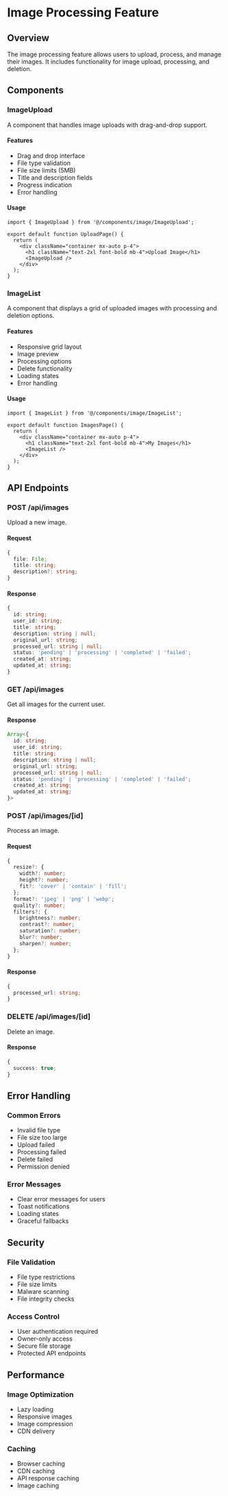 # Image Processing Feature

## Overview
The image processing feature allows users to upload, process, and manage their images. It includes functionality for image upload, processing, and deletion.

## Components

### ImageUpload
A component that handles image uploads with drag-and-drop support.

#### Features
- Drag and drop interface
- File type validation
- File size limits (5MB)
- Title and description fields
- Progress indication
- Error handling

#### Usage
```tsx
import { ImageUpload } from '@/components/image/ImageUpload';

export default function UploadPage() {
  return (
    <div className="container mx-auto p-4">
      <h1 className="text-2xl font-bold mb-4">Upload Image</h1>
      <ImageUpload />
    </div>
  );
}
```

### ImageList
A component that displays a grid of uploaded images with processing and deletion options.

#### Features
- Responsive grid layout
- Image preview
- Processing options
- Delete functionality
- Loading states
- Error handling

#### Usage
```tsx
import { ImageList } from '@/components/image/ImageList';

export default function ImagesPage() {
  return (
    <div className="container mx-auto p-4">
      <h1 className="text-2xl font-bold mb-4">My Images</h1>
      <ImageList />
    </div>
  );
}
```

## API Endpoints

### POST /api/images
Upload a new image.

#### Request
```typescript
{
  file: File;
  title: string;
  description?: string;
}
```

#### Response
```typescript
{
  id: string;
  user_id: string;
  title: string;
  description: string | null;
  original_url: string;
  processed_url: string | null;
  status: 'pending' | 'processing' | 'completed' | 'failed';
  created_at: string;
  updated_at: string;
}
```

### GET /api/images
Get all images for the current user.

#### Response
```typescript
Array<{
  id: string;
  user_id: string;
  title: string;
  description: string | null;
  original_url: string;
  processed_url: string | null;
  status: 'pending' | 'processing' | 'completed' | 'failed';
  created_at: string;
  updated_at: string;
}>
```

### POST /api/images/[id]
Process an image.

#### Request
```typescript
{
  resize?: {
    width?: number;
    height?: number;
    fit?: 'cover' | 'contain' | 'fill';
  };
  format?: 'jpeg' | 'png' | 'webp';
  quality?: number;
  filters?: {
    brightness?: number;
    contrast?: number;
    saturation?: number;
    blur?: number;
    sharpen?: number;
  };
}
```

#### Response
```typescript
{
  processed_url: string;
}
```

### DELETE /api/images/[id]
Delete an image.

#### Response
```typescript
{
  success: true;
}
```

## Error Handling

### Common Errors
- Invalid file type
- File size too large
- Upload failed
- Processing failed
- Delete failed
- Permission denied

### Error Messages
- Clear error messages for users
- Toast notifications
- Loading states
- Graceful fallbacks

## Security

### File Validation
- File type restrictions
- File size limits
- Malware scanning
- File integrity checks

### Access Control
- User authentication required
- Owner-only access
- Secure file storage
- Protected API endpoints

## Performance

### Image Optimization
- Lazy loading
- Responsive images
- Image compression
- CDN delivery

### Caching
- Browser caching
- CDN caching
- API response caching
- Image caching 